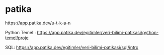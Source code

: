 # patika
https://app.patika.dev/u-t-k-a-n

Python Temel : https://app.patika.dev/egitimler/veri-bilimi-patikasi/python-temel/proje

SQL: https://app.patika.dev/egitimler/veri-bilimi-patikasi/sql/intro
